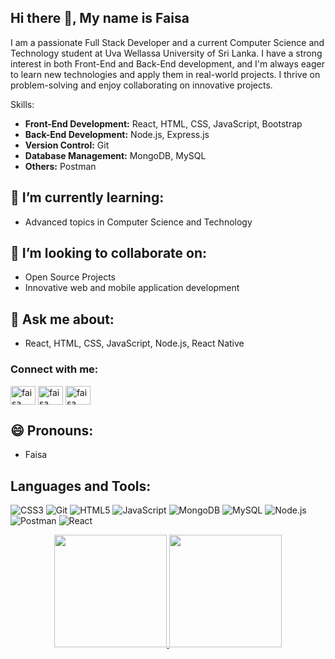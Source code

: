 ## Hi there 👋, My name is Faisa

I am a passionate Full Stack Developer and a current Computer Science and Technology student at Uva Wellassa University of Sri Lanka. I have a strong interest in both Front-End and Back-End development, and I'm always eager to learn new technologies and apply them in real-world projects. I thrive on problem-solving and enjoy collaborating on innovative projects.

 Skills:
- **Front-End Development:** React, HTML, CSS, JavaScript, Bootstrap
- **Back-End Development:** Node.js, Express.js
- **Version Control:** Git
- **Database Management:** MongoDB, MySQL
- **Others:**  Postman

## 🌱 I’m currently learning:
- Advanced topics in Computer Science and Technology

## 👯 I’m looking to collaborate on:
- Open Source Projects
- Innovative web and mobile application development

## 💬 Ask me about:
- React, HTML, CSS, JavaScript, Node.js, React Native


<h3 align="left">Connect with me:</h3>
<p align="left">
  <a href="https://www.linkedin.com/in/fathimafaisa/ target="blank"><img align="center"
      src="https://raw.githubusercontent.com/rahuldkjain/github-profile-readme-generator/master/src/images/icons/Social/linked-in-alt.svg"
      alt="faisa" height="30" width="40" /></a>
  <a href="https://www.facebook.com/profile.php?id=100070298961808" target="blank"><img align="center"
      src="https://raw.githubusercontent.com/rahuldkjain/github-profile-readme-generator/master/src/images/icons/Social/facebook.svg"
      alt="faisa" height="30" width="40" /></a>
  <a href="https://www.instagram.com/fai_sa20?igsh=ZjA0aDBkN2dzbGdj" target="blank"><img align="center"
      src="https://raw.githubusercontent.com/rahuldkjain/github-profile-readme-generator/master/src/images/icons/Social/instagram.svg"
      alt="faisa" height="30" width="40" /></a>

<br>

## 😄 Pronouns:
- Faisa

## Languages and Tools:
![CSS3](https://img.shields.io/badge/-CSS3-1572B6?style=flat&logo=CSS3&logoColor=white)
![Git](https://img.shields.io/badge/-Git-F05032?style=flat&logo=Git&logoColor=white)
![HTML5](https://img.shields.io/badge/-HTML5-E34F26?style=flat&logo=HTML5&logoColor=white)
![JavaScript](https://img.shields.io/badge/-JavaScript-F7DF1E?style=flat&logo=JavaScript&logoColor=black)
![MongoDB](https://img.shields.io/badge/-MongoDB-47A248?style=flat&logo=MongoDB&logoColor=white)
![MySQL](https://img.shields.io/badge/-MySQL-4479A1?style=flat&logo=MySQL&logoColor=white)
![Node.js](https://img.shields.io/badge/-Node.js-339933?style=flat&logo=Node.js&logoColor=white)
![Postman](https://img.shields.io/badge/-Postman-FF6C37?style=flat&logo=Postman&logoColor=white)
![React](https://img.shields.io/badge/-React-61DAFB?style=flat&logo=React&logoColor=black)

<p align="center">
<a href="https://github.com/fasfaisa">
  <img height="180em" src="https://github-readme-stats-eight-theta.vercel.app/api?username=fasfaisa&show_icons=true&theme=algolia&include_all_commits=true&count_private=true"/>
  <img height="180em" src="https://github-readme-stats-eight-theta.vercel.app/api/top-langs/?username=fasfaisa&layout=compact&langs_count=8&theme=algolia"/>
</a>
</p>



